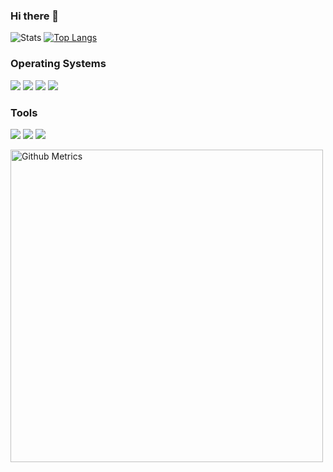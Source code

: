 ### Hi there 👋

![Stats](https://github-readme-stats.vercel.app/api?username=SimpliFly03&show_icons=true&theme=jolly&hide_title=true) [![Top Langs](https://github-readme-stats.vercel.app/api/top-langs/?username=SimpliFly03&layout=compact&theme=jolly)](https://github.com/anuraghazra/github-readme-stats)

### Operating Systems
[![](https://img.shields.io/badge/Arch%20Linux-KDE-33aadd?style=flat-square&logo=arch-linux&logoColor=6cf)]()
[![](https://img.shields.io/badge/Ubuntu%20Server-18.04-E95420?style=flat-square&logo=ubuntu&logoColor=E95420)]()
[![](https://img.shields.io/badge/Windows-11-33aadd?style=flat-square&logo=windows&logoColor=6cf)]()
[![](https://img.shields.io/badge/Android-Q-3DDC84?style=flat-square&logo=Android&logoColor=3DDC84)]()

### Tools
[![](https://img.shields.io/badge/Qemu-KVM-FF6600?style=flat-square&logo=qemu&logoColor=FF6600)]()
[![](https://img.shields.io/badge/Visual%20Studio-Code-33aadd?style=flat-square&logo=visual-studio-code&logoColor=6cf)]()
[![](https://img.shields.io/badge/Linux-Containers-333333?style=flat-square&logo=linuxcontainers&logoColor=333333)]()

<img width="500" src="https://metrics.lecoq.io/SimpliFly03" alt="Github Metrics">

<!--
**SimpliFly03/SimpliFly03** is a ✨ _special_ ✨ repository because its `README.md` (this file) appears on your GitHub profile.

Here are some ideas to get you started:

- 🔭 I’m currently working on ...
- 🌱 I’m currently learning ...
- 👯 I’m looking to collaborate on ...
- 🤔 I’m looking for help with ...
- 💬 Ask me about ...
- 📫 How to reach me: ...
- 😄 Pronouns: ...
- ⚡ Fun fact: ...
-->
